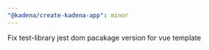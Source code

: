 ```yaml
---
"@kadena/create-kadena-app": minor
---
```


Fix test-library jest dom pacakage version for vue template
